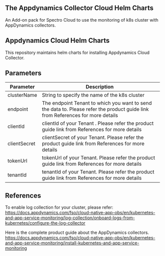 ## The Appdynamics Collector Cloud Helm Charts
An Add-on pack for Spectro Cloud to use the monitoring of k8s cluster with AppDynamics collectors.

## Appdynamics Cloud Helm Charts
This repository maintains helm charts for installing Appdynamics Cloud Collector.

## Parameters
| Parameter | Description |
|-----------|-------------|
| clusterName | String to specify the name of the k8s cluster |
| endpoint | The endpoint Tenant to which you want to send the data to. Please refer the product guide link from References for more details |
| clientId | clientId of your Tenant . Please refer the product guide link from References for more details  | 
| clientSecret | clientSecret of your Tenant. Please refer the product guide link from References for more details  | 
| tokenUrl | tokenUrl of your Tenant. Please refer the product guide link from References for more details  | 
| tenantId | tenantId of your Tenant. Please refer the product guide link from References for more details  | 


## References
To enable log collection for your cluster, please refer:
https://docs.appdynamics.com/fso/cloud-native-app-obs/en/kubernetes-and-app-service-monitoring/log-collection/onboard-logs-from-kubernetes/configure-the-log-collector

Here is the complete product guide about the AppDynamics collectors.
https://docs.appdynamics.com/fso/cloud-native-app-obs/en/kubernetes-and-app-service-monitoring/install-kubernetes-and-app-service-monitoring